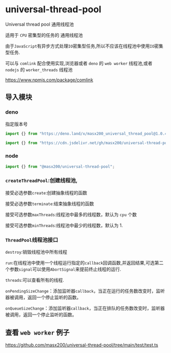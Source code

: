# universal-thread-pool

Universal thread pool 通用线程池

适用于 `CPU` 密集型的任务的 通用线程池

由于`JavaScript`有异步方式处理`IO`密集型任务,所以不应该在线程池中使用`IO`密集型任务.

可以与 `comlink` 配合使用实现,浏览器或者 `deno` 的 `web worker` 线程池,或者 `nodejs` 的
`worker_threads` 线程池

https://www.npmjs.com/package/comlink

## 导入模块

### deno

指定版本号

```ts
import {} from "https://deno.land/x/masx200_universal_thread_pool@1.0.4/mod.ts";
```

```ts
import {} from "https://cdn.jsdelivr.net/gh/masx200/universal-thread-pool@1.0.4/mod.ts";
```

### node

```ts
import {} from "@masx200/universal-thread-pool";
```

### `createThreadPool`:创建线程池,

接受必选参数`create`:创建抽象线程的函数

接受必选参数`terminate`:结束抽象线程的函数

接受可选参数`maxThreads`:线程池中最多的线程数，默认为 `cpu` 个数

接受可选参数`minThreads`:线程池中最少的线程数，默认为 1.

### `ThreadPool`线程池接口

`destroy`:销毁线程池中所有线程

`run`:在线程池中使用一个线程运行指定的`callback`回调函数,并返回结果,可选第二个参数`signal`可以使用`AbortSignal`来提前终止线程的运行.

`threads`:可以查看所有的线程.

`onPendingSizeChange`：添加监听器`callback`，当正在运行的任务数改变时，监听器被调用，返回一个停止监听的函数。

`onQueueSizeChange`：添加监听器`callback`，当正在排队的任务数改变时，监听器被调用，返回一个停止监听的函数。

## 查看 `web worker` 例子

https://github.com/masx200/universal-thread-pool/tree/main/test/test.ts
